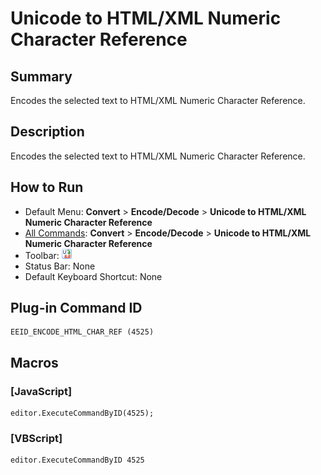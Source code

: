# Unicode to HTML/XML Numeric Character Reference

## Summary

Encodes the selected text to HTML/XML Numeric Character Reference.

## Description

Encodes the selected text to HTML/XML Numeric Character Reference.

## How to Run

- Default Menu: **Convert** \> **Encode/Decode** \> **Unicode to HTML/XML Numeric Character Reference**
- [All Commands](../tools/all_commands): **Convert** \> **Encode/Decode** \> **Unicode to HTML/XML Numeric Character Reference**
- Toolbar:
![](../../images/uni2html24x16.png)
- Status Bar: None
- Default Keyboard Shortcut: None

## Plug-in Command ID

```
EEID_ENCODE_HTML_CHAR_REF (4525)
```

## Macros

### \[JavaScript\]

```
editor.ExecuteCommandByID(4525);
```

### \[VBScript\]

```
editor.ExecuteCommandByID 4525
```
